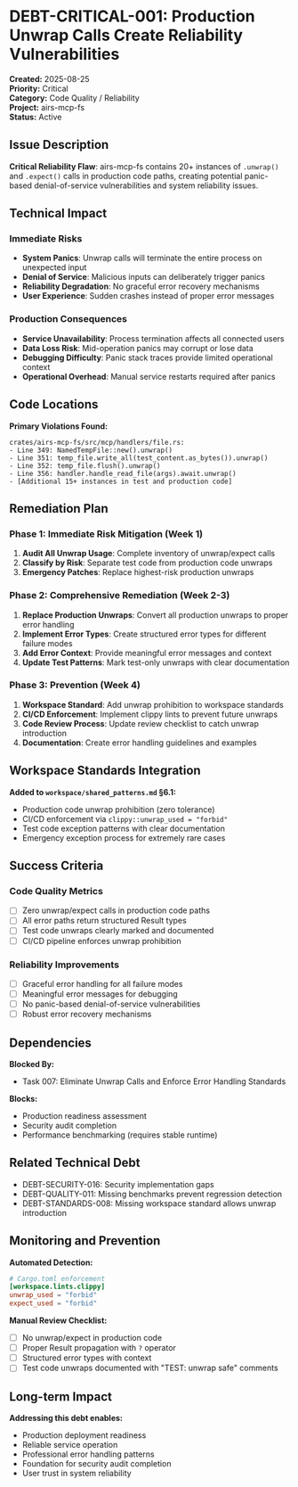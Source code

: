 # DEBT-CRITICAL-001: Production Unwrap Calls Create Reliability Vulnerabilities

**Created:** 2025-08-25  
**Priority:** Critical  
**Category:** Code Quality / Reliability  
**Project:** airs-mcp-fs  
**Status:** Active

## Issue Description

**Critical Reliability Flaw**: airs-mcp-fs contains 20+ instances of `.unwrap()` and `.expect()` calls in production code paths, creating potential panic-based denial-of-service vulnerabilities and system reliability issues.

## Technical Impact

### Immediate Risks
- **System Panics**: Unwrap calls will terminate the entire process on unexpected input
- **Denial of Service**: Malicious inputs can deliberately trigger panics
- **Reliability Degradation**: No graceful error recovery mechanisms
- **User Experience**: Sudden crashes instead of proper error messages

### Production Consequences
- **Service Unavailability**: Process termination affects all connected users
- **Data Loss Risk**: Mid-operation panics may corrupt or lose data
- **Debugging Difficulty**: Panic stack traces provide limited operational context
- **Operational Overhead**: Manual service restarts required after panics

## Code Locations

**Primary Violations Found:**
```
crates/airs-mcp-fs/src/mcp/handlers/file.rs:
- Line 349: NamedTempFile::new().unwrap()
- Line 351: temp_file.write_all(test_content.as_bytes()).unwrap()
- Line 352: temp_file.flush().unwrap()
- Line 356: handler.handle_read_file(args).await.unwrap()
- [Additional 15+ instances in test and production code]
```

## Remediation Plan

### Phase 1: Immediate Risk Mitigation (Week 1)
1. **Audit All Unwrap Usage**: Complete inventory of unwrap/expect calls
2. **Classify by Risk**: Separate test code from production code unwraps
3. **Emergency Patches**: Replace highest-risk production unwraps

### Phase 2: Comprehensive Remediation (Week 2-3)
1. **Replace Production Unwraps**: Convert all production unwraps to proper error handling
2. **Implement Error Types**: Create structured error types for different failure modes
3. **Add Error Context**: Provide meaningful error messages and context
4. **Update Test Patterns**: Mark test-only unwraps with clear documentation

### Phase 3: Prevention (Week 4)
1. **Workspace Standard**: Add unwrap prohibition to workspace standards
2. **CI/CD Enforcement**: Implement clippy lints to prevent future unwraps
3. **Code Review Process**: Update review checklist to catch unwrap introduction
4. **Documentation**: Create error handling guidelines and examples

## Workspace Standards Integration

**Added to `workspace/shared_patterns.md` §6.1:**
- Production code unwrap prohibition (zero tolerance)
- CI/CD enforcement via `clippy::unwrap_used = "forbid"`
- Test code exception patterns with clear documentation
- Emergency exception process for extremely rare cases

## Success Criteria

### Code Quality Metrics
- [ ] Zero unwrap/expect calls in production code paths
- [ ] All error paths return structured Result types
- [ ] Test code unwraps clearly marked and documented
- [ ] CI/CD pipeline enforces unwrap prohibition

### Reliability Improvements
- [ ] Graceful error handling for all failure modes
- [ ] Meaningful error messages for debugging
- [ ] No panic-based denial-of-service vulnerabilities
- [ ] Robust error recovery mechanisms

## Dependencies

**Blocked By:**
- Task 007: Eliminate Unwrap Calls and Enforce Error Handling Standards

**Blocks:**
- Production readiness assessment
- Security audit completion
- Performance benchmarking (requires stable runtime)

## Related Technical Debt

- DEBT-SECURITY-016: Security implementation gaps
- DEBT-QUALITY-011: Missing benchmarks prevent regression detection
- DEBT-STANDARDS-008: Missing workspace standard allows unwrap introduction

## Monitoring and Prevention

**Automated Detection:**
```toml
# Cargo.toml enforcement
[workspace.lints.clippy]
unwrap_used = "forbid"
expect_used = "forbid"
```

**Manual Review Checklist:**
- [ ] No unwrap/expect in production code
- [ ] Proper Result propagation with `?` operator
- [ ] Structured error types with context
- [ ] Test code unwraps documented with "TEST: unwrap safe" comments

## Long-term Impact

**Addressing this debt enables:**
- Production deployment readiness
- Reliable service operation
- Professional error handling patterns
- Foundation for security audit completion
- User trust in system reliability
